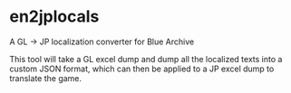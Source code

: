 # en2jplocals
A GL -> JP localization converter for Blue Archive

This tool will take a GL excel dump and dump all the localized texts into a custom JSON format, which can then be applied to a JP excel dump to translate the game.